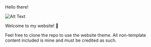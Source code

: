 Hello there! 

![Alt Text](https://giphy.com/gifs/mrw-top-escalator-Nx0rz3jtxtEre)

Welcome to my website! 🦦

Feel free to clone the repo to use the website theme. All non-template content included is mine and must be credited as such.
